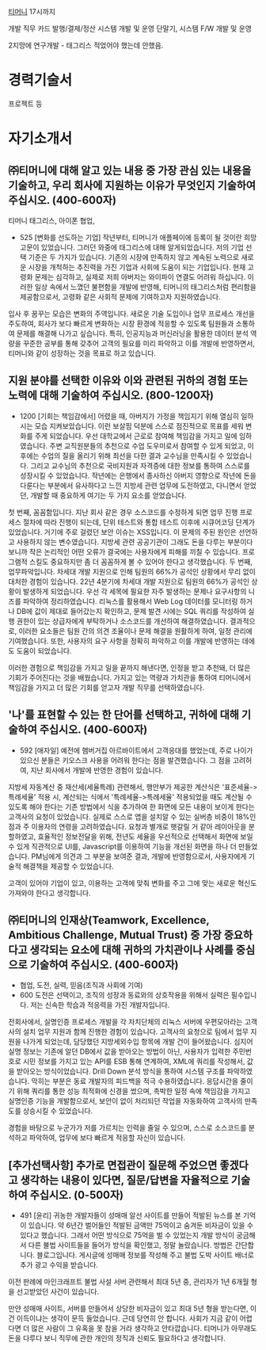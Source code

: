 

[티머니](https://tmoney.recruiter.co.kr/app/jobnotice/view?systemKindCode=MRS2&jobnoticeSn=169275)
17시까지

개발 직무
카드 발행/결제/정산 시스템 개발 및 운영
단말기, 시스템 F/W 개발 및 운영

2지망에 연구개발 - 태그리스 적었어야 했는데 안했음.

# 경력기술서
프로젝트 등


# 자기소개서
## ㈜티머니에 대해 알고 있는 내용 중 가장 관심 있는 내용을 기술하고, 우리 회사에 지원하는 이유가 무엇인지 기술하여 주십시오. (400-600자)
티머니
태그리스, 아이폰 협업, 
- 525
[변화를 선도하는 기업]
작년부터, 티머니가 애플페이에 등록이 될 것이란 희망고문이 있었습니다. 그러던 와중에 태그리스에 대해 알게되었습니다. 저의 기업 선택 기준은 두 가지가 있습니다. 기존의 시장에 만족하지 않고 계속된 노력으로 새로운 시장을 개척하는 추진력을 가진 기업과 사회에 도움이 되는 기업입니다. 현재 고령화 문제는 심각하고, 실제로 저희 아버지는 와이파이 연결도 어려워 하십니다. 이러한 일상 속에서 느꼈던 불편함을 개발에 반영해, 티머니의 태그리스처럼 편리함을 제공함으로서, 고령화 같은 사회적 문제에 기여하고자 지원하였습니다.

입사 후 꿈꾸는 모습은 변화의 주역입니다. 새로운 기술 도입이나 업무 프로세스 개선을 주도하여, 회사가 보다 빠르게 변화하는 시장 환경에 적응할 수 있도록 팀원들과 소통하여 문제를 해결해 나가고 싶습니다. 특히, 인공지능과 머신러닝을 활용한 데이터 분석 역량을 꾸준한 공부를 통해 갖추어 고객의 필요를 미리 파악하고 이를 개발에 반영하면서, 티머니와 같이 성장하는 것을 목표로 하고 있습니다.




## 지원 분야를 선택한 이유와 이와 관련된 귀하의 경험 또는 노력에 대해 기술하여 주십시오. (800-1200자)

- 1200
[기회는 책임감에서]
어렸을 때, 아버지가 가정을 책임지기 위해 열심히 일하시는 모습 지켜보았습니다. 이런 보살핌 덕분에 스스로 점진적으로 목표를 세워 변화를 주게 되었습니다. 우선 대학교에서 근로로 참여해 책임감을 가지고 일에 임하였습니다. 주변 교직원분들의 추천으로 수업 도우미로서 참여할 수 있게 되었고, 이후에는 수업의 질을 올리기 위해 최선을 다한 결과 교수님을 만족시킬 수 있었습니다. 그리고 교수님의 추천으로 국비지원과 자격증에 대한 정보를 통하여 스스로를 성장시킬 수 있었습니다. 작년에는 은행에서 종사하신 아버지 영향으로 작년에 돈을 다룬다는 부분에서 유사하다고 느낀 지방세 관련 업무에 도전하였고, 다니면서 얻었던, 개발할 때 중요하게 여기는 두 가지 요소를 얻었습니다.

첫 번째, 꼼꼼함입니다. 지난 회사 같은 경우 소스코드를 수정하게 되면 업무 진행 프로세스 절차에 따라 진행이 되는데, 단위 테스트와 통합 테스트 이후에 시큐어코딩 단계가 있었습니다. 거기에 주로 걸렸던 보안 이슈는 XSS입니다. 이 문제의 주된 원인은 선언하고 사용하지 않는 변수였습니다. 지방세 관련 공공기관이 그래도 돈을 다루는 부분이다 보니까 작은 논리적인 어떤 오류가 결국에는 사용자에게 피해를 끼칠 수 있습니다. 프로그램적 스킬도 중요하지만 좀 더 꼼꼼하게 볼 수 있어야 한다고 생각했습니다.
두 번째, 업무파악입니다. 차세대 개발 지원으로 인해 팀원의 66%가 공석인 상황에서 무리 없이 대처한 경험이 있습니다. 22년 4분기에 차세대 개발 지원으로 팀원의 66%가 공석인 상황이 발생하게 되었습니다. 우선 각 세목에 필요한 자주 발생하는 문제나 요구사항의 니즈를 파악하여 정리하였습니다. 리눅스를 활용해서 Web Log 데이터를 모니터링 하거나 DB에 값이 제대로 들어갔는지 확인하고, 문제 발견 시에는 SQL 쿼리를 작성하여 실행 권한이 있는 상급자에게 부탁하거나 소스코드를 개선하여 해결하였습니다. 결과적으로, 이러한 요소들은 팀원 간의 의견 조율이나 문제 해결을 원활하게 하여, 일정 관리에 기여했습니다. 또한, 사용자의 요구 사항을 정확히 파악하고 이를 개발에 반영하는 데에도 도움이 되었습니다.

이러한 경험으로 책임감을 가지고 일을 끝까지 해낸다면, 인정을 받고 추천돼, 더 많은 기회가 주어진다는 것을 배웠습니다. 가지고 있는 역량과 가치관을 통하여 티머니에서 책임감을 가지고 더 많은 기회를 얻고자 개발 직무를 선택하였습니다.



## '나'를 표현할 수 있는 한 단어를 선택하고, 귀하에 대해 기술하여 주십시오. (400-600자)
- 592
[애자일]
예전에 햄버거집 아르바이트에서 고객응대를 했었는데, 주로 나이가 있으신 분들은 키오스크 사용을 어려워 한다는 점을 발견했습니다. 그 점을 고려허여, 지난 회사에서 개발에 반영한 경험이 있습니다.

지방세 자동계산 중 재산세(세율특례) 관련해서, 행안부가 제공한 계산식은 '표준세율->특례세율' 적용 시, 계산되는 식에서 '특례세율->특례세율' 적용되었을 때도 계산될 수 있도록 해야 한다는 기존 방법에서 식을 추가하여 한 화면에 모든 내용이 보이게 한다는 고객사의 요청이 있었습니다. 실제로 스스로 앱을 설치알 수 있는 실버층 비중이 18%인 점과 주 이용자의 연령을 고려하였습니다. 요청과 별개로 햇갈릴 거 같아 레이아웃을 분할하였고, 효율적인 정보전달을 위해, 전년도 세율을 우선적으로 선택해서 화면에 보일 수 있게 직관적으로 UI를, Javascript를 이용하여 기능을 개선된 화면을 하나 더 만들었습니다. PM님에게 의견과 그 부분을 보여준 결과, 개발에 반영함으로서, 사용자에게 기술적 해결책을 제공할 수 있었습니다.

고객이 있어야 기업이 있고, 이용하는 고객에 맞춰 변화를 주고 그에 맞는 새로운 혁신도 가져와야 한다고 생각합니다.


## ㈜티머니의 인재상(Teamwork, Excellence, Ambitious Challenge, Mutual Trust)  중 가장 중요하다고 생각되는 요소에 대해 귀하의 가치관이나 사례를 중심으로 기술하여 주십시오. (400-600자)
- 협업, 도전, 실력, 믿음(조직과 사회에 기여)
- 600
도전은 선택이고, 조직의 성장과 동료와의 상호작용을 위해서 실력은 필수입니다. 저는 신속한 학습과 적응력을 가진 개발자입니다.

전회사에서, 실명인증 프로세스 개발을 각 자치단체의 리눅스 서버에 우편모아라는 고객사의 설치 업무 지원과 함께 진행한 경험이 있습니다. 고객사의 요청으로 팀에서 업무 지원을 나가게 되었는데, 담당했던 지방세외수입 항목에 개발 건이 들어왔습니다. 심지어 실명 정보는 기존에 알던 DB에서 값을 받아오는 방법이 아닌, 사용자가 입력한 주민번호로 시민 정보를 가지고 있는 API를 ESB 통해 연계하여, XML에 쿼리를 작성해서, 값을 받아오는 방식이었습니다. Drill Down 분석 방식을 통하여 시스템 구조를 파악하였습니다. 막히는 부분은 동료 개발자의 피드백을 적극 수용하였습니다. 응답시간을 줄이기 위해 쿼리를 통한 성능 최적화에 신경을 썼으며, 촉박한 일정 속에 책임감을 가지고 실명인증 기능을 개발함으로서, 보안이 없이 처리되던 작업을 자동화하여 고객사의 만족도를 상승시킬 수 있었습니다.

경험을 바탕으로 누군가가 저를 가르치는 인력을 줄일 수 있으며, 스스로 소스코드를 분석하고 파악하여, 업무에 보다 빠르게 적응할 자신이 있습니다.


## [추가선택사항] 추가로 면접관이 질문해 주었으면 좋겠다고 생각하는 내용이 있다면, 질문/답변을 자율적으로 기술하여 주십시오. (0-500자)
- 491
[윤리]
귀농한 개발자들이 성매매 알선 사이트를 만들어 적발된 뉴스를 본 기억이 있습니다. 약 6년간 벌어들인 적발된 금액만 75억이고 숨겨둔 비자금이 있을 수 있다고 했습니다. 그래서 어떤 방식으로 75억을 벌 수 있었는지 개발 방식이 궁금해서 다른 불법 사이트들을 들어가 방식을 확인했고, 정말 놀랐습니다. 방법은 간단합니다. 블로그입니다. 게시글에 성매매 정보를 작성해 주고 불법 도박 사이트 배너로 추가 광고 수익을 받습니다.

이전 판례에 마인크래프트 불법 사설 서버 관련해서 최대 5년 중, 관리자가 1년 6개월 형을 선고받았던 사건이 있습니다.

만얀 성매매 사이트, 서버를 만들어서 상당한 비자금이 있고 최대 5년 형을 받는다면, 이건 이득이냐는 생각이 문득 들었습니다. 근데 당연히 안 합니다. 사회가 지금 같이 어렵다면 더 많은 사람이 그 유혹을 못 참을 거라 생각하고 안타깝습니다. 티머니가 아무래도 돈을 다루다 보니 직무에 관한 개인의 정직과 신뢰도 필요하다고 생각합니다.